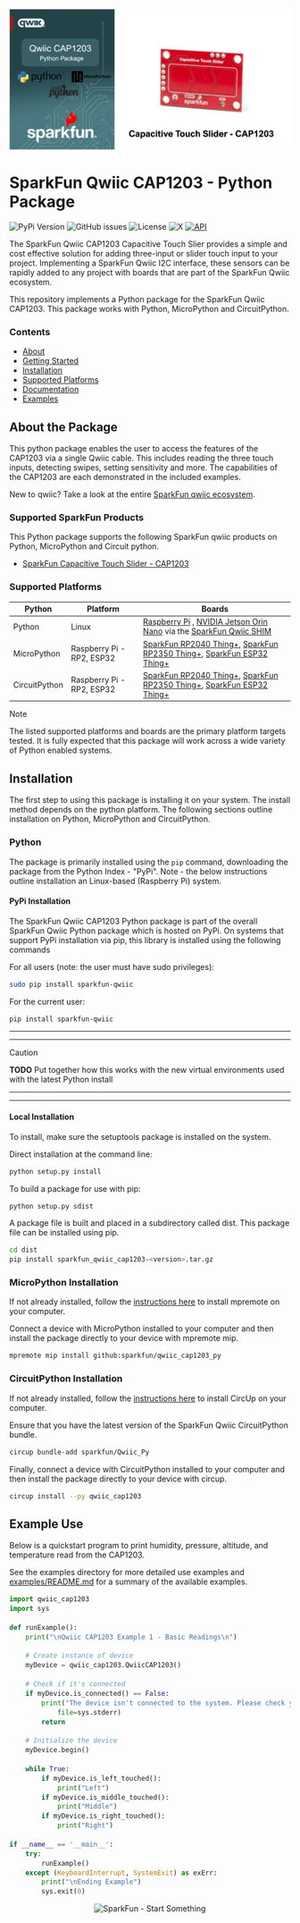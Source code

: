 ![Qwiic CAP1203 Python Package](docs/images/cap1203-gh-banner-py.png "qwiic CAP1203 Python Package" )

# SparkFun Qwiic CAP1203 - Python Package

![PyPi Version](https://img.shields.io/pypi/v/sparkfun_qwiic_cap1203)
![GitHub issues](https://img.shields.io/github/issues/sparkfun/qwiic_cap1203_py)
![License](https://img.shields.io/github/license/sparkfun/qwiic_cap1203_py)
![X](https://img.shields.io/twitter/follow/sparkfun)
[![API](https://img.shields.io/badge/API%20Reference-blue)](https://docs.sparkfun.com/qwiic_cap1203_py/classqwiic__cap1203_1_1_qwiic_c_a_p1203.html)

The SparkFun Qwiic CAP1203 Capacitive Touch Slier provides a simple and cost effective solution for adding three-input or slider touch input to your project. Implementing a SparkFun Qwiic I2C interface, these sensors can be rapidly added to any project with boards that are part of the SparkFun Qwiic ecosystem.

This repository implements a Python package for the SparkFun Qwiic CAP1203. This package works with Python, MicroPython and CircuitPython.

### Contents

* [About](#about-the-package)
* [Getting Started](#getting-started)
* [Installation](#installation)
* [Supported Platforms](#supported-platforms)
* [Documentation](https://docs.sparkfun.com/qwiic_cap1203_py/classqwiic__cap1203_1_1_qwiic_c_a_p1203.html)
* [Examples](#examples)

## About the Package

This python package enables the user to access the features of the CAP1203 via a single Qwiic cable. This includes reading the three touch inputs, detecting swipes, setting sensitivity and more. The capabilities of the CAP1203 are each demonstrated in the included examples.

New to qwiic? Take a look at the entire [SparkFun qwiic ecosystem](https://www.sparkfun.com/qwiic).

### Supported SparkFun Products

This Python package supports the following SparkFun qwiic products on Python, MicroPython and Circuit python. 

* [SparkFun Capacitive Touch Slider - CAP1203](https://www.sparkfun.com/sparkfun-capacitive-touch-slider-cap1203-qwiic.html)

### Supported Platforms

| Python | Platform | Boards |
|--|--|--|
| Python | Linux | [Raspberry Pi](https://www.sparkfun.com/raspberry-pi-5-8gb.html) , [NVIDIA Jetson Orin Nano](https://www.sparkfun.com/nvidia-jetson-orin-nano-developer-kit.html) via the [SparkFun Qwiic SHIM](https://www.sparkfun.com/sparkfun-qwiic-shim-for-raspberry-pi.html) |
| MicroPython | Raspberry Pi - RP2, ESP32 | [SparkFun RP2040 Thing+](https://www.sparkfun.com/sparkfun-thing-plus-rp2040.html), [SparkFun RP2350 Thing+](https://www.sparkfun.com/sparkfun-thing-plus-rp2350.html), [SparkFun ESP32 Thing+](https://www.sparkfun.com/sparkfun-thing-plus-esp32-wroom-usb-c.html)
|CircuitPython | Raspberry Pi - RP2, ESP32 | [SparkFun RP2040 Thing+](https://www.sparkfun.com/sparkfun-thing-plus-rp2040.html), [SparkFun RP2350 Thing+](https://www.sparkfun.com/sparkfun-thing-plus-rp2350.html), [SparkFun ESP32 Thing+](https://www.sparkfun.com/sparkfun-thing-plus-esp32-wroom-usb-c.html)

> [!NOTE]
> The listed supported platforms and boards are the primary platform targets tested. It is fully expected that this package will work across a wide variety of Python enabled systems. 

## Installation 

The first step to using this package is installing it on your system. The install method depends on the python platform. The following sections outline installation on Python, MicroPython and CircuitPython.

### Python 

The package is primarily installed using the `pip` command, downloading the package from the Python Index - "PyPi". Note - the below instructions outline installation an Linux-based (Raspberry Pi) system.

#### PyPi Installation

The SparkFun Qwiic CAP1203 Python package is part of the overall SparkFun Qwiic Python package which is hosted on PyPi. On systems that support PyPi installation via pip, this library is installed using the following commands

For all users (note: the user must have sudo privileges):
```sh
sudo pip install sparkfun-qwiic
```
For the current user:

```sh
pip install sparkfun-qwiic
```
---
---
> [!CAUTION]
> **TODO** Put together how this works with the new virtual environments used with the latest Python install
---
---
#### Local Installation
To install, make sure the setuptools package is installed on the system.

Direct installation at the command line:
```sh
python setup.py install
```

To build a package for use with pip:
```sh
python setup.py sdist
 ```
A package file is built and placed in a subdirectory called dist. This package file can be installed using pip.
```sh
cd dist
pip install sparkfun_qwiic_cap1203-<version>.tar.gz
```

### MicroPython Installation
If not already installed, follow the [instructions here](https://docs.micropython.org/en/latest/reference/mpremote.html) to install mpremote on your computer.

Connect a device with MicroPython installed to your computer and then install the package directly to your device with mpremote mip.
```sh
mpremote mip install github:sparkfun/qwiic_cap1203_py
```

### CircuitPython Installation
If not already installed, follow the [instructions here](https://docs.circuitpython.org/projects/circup/en/latest/#installation) to install CircUp on your computer.

Ensure that you have the latest version of the SparkFun Qwiic CircuitPython bundle. 
```sh
circup bundle-add sparkfun/Qwiic_Py
```

Finally, connect a device with CircuitPython installed to your computer and then install the package directly to your device with circup.
```sh
circup install --py qwiic_cap1203
```

Example Use
 ---------------
Below is a quickstart program to print humidity, pressure, altitude, and temperature read from the CAP1203.

See the examples directory for more detailed use examples and [examples/README.md](https://github.com/sparkfun/qwiic_cap1203_py/blob/main/examples/README.md) for a summary of the available examples.

```python
import qwiic_cap1203
import sys

def runExample():
	print("\nQwiic CAP1203 Example 1 - Basic Readings\n")

	# Create instance of device
	myDevice = qwiic_cap1203.QwiicCAP1203()

	# Check if it's connected
	if myDevice.is_connected() == False:
		print("The device isn't connected to the system. Please check your connection", \
			file=sys.stderr)
		return

	# Initialize the device
	myDevice.begin()

	while True:
		if myDevice.is_left_touched():
			print("Left")
		if myDevice.is_middle_touched():
			print("Middle")
		if myDevice.is_right_touched():
			print("Right")

if __name__ == '__main__':
	try:
		runExample()
	except (KeyboardInterrupt, SystemExit) as exErr:
		print("\nEnding Example")
		sys.exit(0)
```
<p align="center">
<img src="https://cdn.sparkfun.com/assets/custom_pages/3/3/4/dark-logo-red-flame.png" alt="SparkFun - Start Something">
</p>
